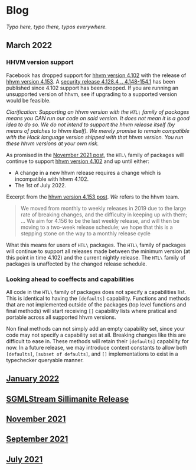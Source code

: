 # Blog

_Typo here, typo there, typos everywhere._

## March 2022

### HHVM version support

Facebook has dropped support for [hhvm version 4.102](https://hhvm.com/blog/2021/03/23/hhvm-4.102.html) with the release of [hhvm version 4.153](https://hhvm.com/blog/2022/03/17/hhvm-4.153.html). A [security release 4.128.4 .. 4.148-154.1](https://hhvm.com/blog/2022/03/29/security-update.html) has been published since 4.102 support has been dropped. If you are running an unsupported version of hhvm, see if upgrading to a supported version would be feasible.

_Clarification: Supporting an hhvm version with the `HTL\` family of packages means you CAN run our code on said version. It does not mean it is a good idea to do so. We do not intend to support the hhvm release itself (by means of patches to hhvm itself). We merely promise to remain compatible with the Hack language version shipped with that hhvm version. You run these hhvm versions at your own risk._

As promised in the [November 2021 post](https://github.com/hershel-theodore-layton/hershel-theodore-layton/blob/master/2021-11.md), the `HTL\` family of packages will continue to support [hhvm version 4.102](https://hhvm.com/blog/2021/03/23/hhvm-4.102.html) and up until either:

 - A change in a new hhvm release requires a change which is incompatible with hhvm 4.102.
 - The 1st of July 2022.

Excerpt from the [hhvm version 4.153 post](https://hhvm.com/blog/2022/03/17/hhvm-4.153.html). _We_ refers to the hhvm team.
 > We moved from monthly to weekly releases in 2019 due to the large rate of breaking changes, and the difficulty in keeping up with them; ...
 > We aim for 4.156 to be the last weekly release, and will then be moving to a two-week release schedule; we hope that this is a stepping stone on the way to a monthly release cycle

What this means for users of `HTL\` packages. The `HTL\` family of packages will continue to support all releases made between the minimum version (at this point in time 4.102) and the current nightly release. The `HTL\` family of packages is unaffected by the changed release schedule.

### Looking ahead to coeffects and capabilities

All code in the `HTL\` family of packages does not specify a capabilities list. This is identical to having the `[defaults]` capability. Functions and methods that are not implemented outside of the packages (top level functions and final methods) will start receiving `[]` capability lists where pratical and portable across all supported hhvm versions.

Non final methods can not simply add an empty capability set, since your code may not specify a capability set at all. Breaking changes like this are difficult to ease in. These methods will retain their `[defaults]` capability for now. In a future release, we may introduce context constants to allow both `[defaults]`, `[subset of defaults]`, and `[]` implementations to exist in a typechecker queryable manner.

## [January 2022](https://github.com/hershel-theodore-layton/hershel-theodore-layton/blob/master/2022-01.md)
## [SGMLStream Sillimanite Release](https://github.com/hershel-theodore-layton/hershel-theodore-layton/blob/master/2022-release-announcement-sgml-stream-sillimanite.md)
## [November 2021](https://github.com/hershel-theodore-layton/hershel-theodore-layton/blob/master/2021-11.md)
## [September 2021](https://github.com/hershel-theodore-layton/hershel-theodore-layton/blob/master/2021-09.md)
## [July 2021](https://github.com/hershel-theodore-layton/hershel-theodore-layton/blob/master/2021-07.md)
